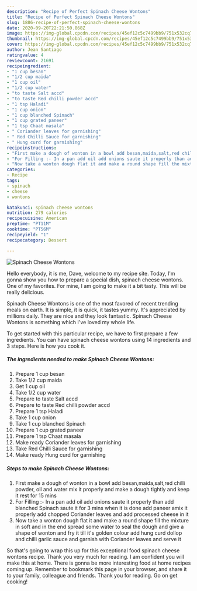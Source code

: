 ```yaml
---
description: "Recipe of Perfect Spinach Cheese Wontons"
title: "Recipe of Perfect Spinach Cheese Wontons"
slug: 1886-recipe-of-perfect-spinach-cheese-wontons
date: 2020-09-20T22:21:50.868Z
image: https://img-global.cpcdn.com/recipes/45ef12c5c7499bb9/751x532cq70/spinach-cheese-wontons-recipe-main-photo.jpg
thumbnail: https://img-global.cpcdn.com/recipes/45ef12c5c7499bb9/751x532cq70/spinach-cheese-wontons-recipe-main-photo.jpg
cover: https://img-global.cpcdn.com/recipes/45ef12c5c7499bb9/751x532cq70/spinach-cheese-wontons-recipe-main-photo.jpg
author: Jean Santiago
ratingvalue: 4
reviewcount: 21691
recipeingredient:
- "1 cup besan"
- "1/2 cup maida"
- "1 cup oil"
- "1/2 cup water"
- "to taste Salt accd"
- "to taste Red chilli powder accd"
- "1 tsp Haladi"
- "1 cup onion"
- "1 cup blanched Spinach"
- "1 cup grated paneer"
- "1 tsp Chaat masala"
- " Coriander leaves for garnishing"
- " Red Chilli Sauce for garnishing"
- " Hung curd for garnishing"
recipeinstructions:
- "First make a dough of wonton in a bowl add besan,maida,salt,red chilli powder, oil and water mix it properly and make a dough tightly and keep it rest for 15 mins"
- "For Filling :- In a pan add oil add onions saute it properly than add blanched Spinach saute it for 3 mins when it is done add paneer amix it properly add chopped Coriander leaves and add processed cheese in it"
- "Now take a wonton dough flat it and make a round shape fill the mixture in soft and in the end spread some water to seal the dough and give a shape of wonton and fry it till it&#39;s golden colour add hung curd dollop and chilli garlic sauce and garnish with Coriander leaves and serve it"
categories:
- Recipe
tags:
- spinach
- cheese
- wontons

katakunci: spinach cheese wontons 
nutrition: 279 calories
recipecuisine: American
preptime: "PT11M"
cooktime: "PT56M"
recipeyield: "1"
recipecategory: Dessert

---
```



![Spinach Cheese Wontons](https://img-global.cpcdn.com/recipes/45ef12c5c7499bb9/751x532cq70/spinach-cheese-wontons-recipe-main-photo.jpg)

Hello everybody, it is me, Dave, welcome to my recipe site. Today, I'm gonna show you how to prepare a special dish, spinach cheese wontons. One of my favorites. For mine, I am going to make it a bit tasty. This will be really delicious.



Spinach Cheese Wontons is one of the most favored of recent trending meals on earth. It is simple, it is quick, it tastes yummy. It's appreciated by millions daily. They are nice and they look fantastic. Spinach Cheese Wontons is something which I've loved my whole life.


To get started with this particular recipe, we have to first prepare a few ingredients. You can have spinach cheese wontons using 14 ingredients and 3 steps. Here is how you cook it.

<!--inarticleads1-->

##### The ingredients needed to make Spinach Cheese Wontons:

1. Prepare 1 cup besan
1. Take 1/2 cup maida
1. Get 1 cup oil
1. Take 1/2 cup water
1. Prepare to taste Salt accd
1. Prepare to taste Red chilli powder accd
1. Prepare 1 tsp Haladi
1. Take 1 cup onion
1. Take 1 cup blanched Spinach
1. Prepare 1 cup grated paneer
1. Prepare 1 tsp Chaat masala
1. Make ready  Coriander leaves for garnishing
1. Take  Red Chilli Sauce for garnishing
1. Make ready  Hung curd for garnishing




<!--inarticleads2-->

##### Steps to make Spinach Cheese Wontons:

1. First make a dough of wonton in a bowl add besan,maida,salt,red chilli powder, oil and water mix it properly and make a dough tightly and keep it rest for 15 mins
1. For Filling :- In a pan add oil add onions saute it properly than add blanched Spinach saute it for 3 mins when it is done add paneer amix it properly add chopped Coriander leaves and add processed cheese in it
1. Now take a wonton dough flat it and make a round shape fill the mixture in soft and in the end spread some water to seal the dough and give a shape of wonton and fry it till it&#39;s golden colour add hung curd dollop and chilli garlic sauce and garnish with Coriander leaves and serve it




So that's going to wrap this up for this exceptional food spinach cheese wontons recipe. Thank you very much for reading. I am confident you will make this at home. There is gonna be more interesting food at home recipes coming up. Remember to bookmark this page in your browser, and share it to your family, colleague and friends. Thank you for reading. Go on get cooking!
